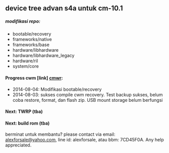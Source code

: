 **device tree advan s4a untuk cm-10.1**
---

##### modifikasi repo:
* bootable/recovery
* frameworks/native
* frameworks/base
* hardware/libhardware
* hardware/libhardware_legacy
* hardware/ril
* system/core

#### Progress cwm [link] [cmwr]:
* 2014-08-04: Modifikasi bootable/recovery
* 2014-08-03: sukses compile cwm recovery. Test backup sukses, belum coba restore, format, dan flash zip. USB mount storage belum berfungsi

#### Next: TWRP (tba)

#### Next: build rom (tba)

berminat untuk membantu? please contact via email: alexforsale@yahoo.com, line id: alexforsale, atau bbm: 7CD45F0A. Any help appreciated.

[cmwr]:https://www.dropbox.com/s/acnt4mmyj22fjwy/cwm-recovery.img

